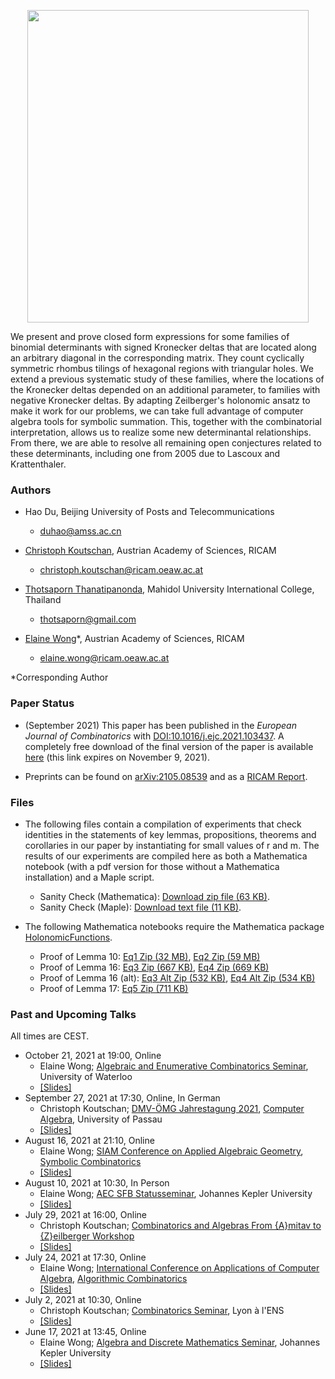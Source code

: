 <p align="center">
<img src="https://wongey.github.io/binom-det/hexagon_5788_withpaths_nobkgrd.png" width="450" height="500">
 </p>
 
We present and prove closed form expressions for some families of binomial determinants with signed Kronecker deltas that are located along an arbitrary diagonal in the corresponding matrix. They count cyclically symmetric rhombus tilings of hexagonal regions with triangular holes. We extend a previous systematic study of these families, where the locations of the Kronecker deltas depended on an additional parameter, to families with negative Kronecker deltas. By adapting Zeilberger's holonomic ansatz to make it work for our problems, we can take full advantage of computer algebra tools for symbolic summation. This, together with the combinatorial interpretation, allows us to realize some new determinantal relationships. From there, we are able to resolve all remaining open conjectures related to these determinants, including one from 2005 due to Lascoux and Krattenthaler.
 
### Authors

- Hao Du, Beijing University of Posts and Telecommunications
  - [duhao@amss.ac.cn](mailto:duhao@amss.ac.cn)

- [Christoph Koutschan](http://koutschan.de/index.php), Austrian Academy of Sciences, RICAM 
  - [christoph.koutschan@ricam.oeaw.ac.at](mailto:christoph.koutschan@ricam.oeaw.ac.at)
 
- [Thotsaporn Thanatipanonda](http://www.thotsaporn.com/), Mahidol University International College, Thailand
  - [thotsaporn@gmail.com](mailto:thotsaporn@gmail.com)

- [Elaine Wong](https://sites.google.com/view/elainewong/home)*, Austrian Academy of Sciences, RICAM  
  - [elaine.wong@ricam.oeaw.ac.at](mailto:elaine.wong@ricam.oeaw.ac.at)

*Corresponding Author

### Paper Status

- (September 2021) This paper has been published in the <i>European Journal of Combinatorics</i> with [DOI:10.1016/j.ejc.2021.103437](https://doi.org/10.1016/j.ejc.2021.103437). A completely free download of the final version of the paper is available [here](https://authors.elsevier.com/a/1dnLB_4SlB17IY) (this link expires on November 9, 2021).

- Preprints can be found on [arXiv:2105.08539](https://arxiv.org/abs/2105.08539) and as a [RICAM Report](https://www.ricam.oeaw.ac.at/files/reports/21/rep21-26.pdf).

### Files

- The following files contain a compilation of experiments that check identities in the statements of key lemmas, propositions, theorems and corollaries in our paper by instantiating for small values of r and m. The results of our experiments are compiled here as both a Mathematica notebook (with a pdf version for those without a Mathematica installation) and a Maple script.
  - Sanity Check (Mathematica): [Download zip file (63 KB)](https://drive.google.com/file/d/1bzLgXgHcVXG4AvGCh4Q5CY-pmjHOnw1e/view?usp=sharing).
  - Sanity Check (Maple): [Download text file (11 KB)](https://drive.google.com/file/d/18D_JYi4lnko3Gh_dhpJ7E1ZmTn6UDHOd/view?usp=sharing).

- The following Mathematica notebooks require the Mathematica package [HolonomicFunctions](https://www3.risc.jku.at/research/combinat/software/ergosum/RISC/HolonomicFunctions.html).
  - Proof of Lemma 10: [Eq1 Zip (32 MB)](https://drive.google.com/file/d/1w2PpfJOZ458sMssU3LKS5W5u4Pg1PVDC/view?usp=sharing), [Eq2 Zip (59 MB)](https://drive.google.com/file/d/1waWWN80EwKvffwQcRK5wVZcxKIL2_FS5/view?usp=sharing)
  - Proof of Lemma 16: [Eq3 Zip (667 KB)](https://drive.google.com/file/d/12RvwGPEeB-gDbeh7if9qQAgxrjubge1g/view?usp=sharing), [Eq4 Zip (669 KB)](https://drive.google.com/file/d/1Ja7bqXGTsULyhWF2FXqnjmOs9qTo7eLV/view?usp=sharing)
  - Proof of Lemma 16 (alt): [Eq3 Alt Zip (532 KB)](https://drive.google.com/file/d/1nrof-H9ynubW4xkSgyiFvtN7wsxJsxFz/view?usp=sharing), [Eq4 Alt Zip (534 KB)](https://drive.google.com/file/d/109p7VRYTZlCSFMe9lNs0YznVgblNC1cf/view?usp=sharing)
  - Proof of Lemma 17: [Eq5 Zip (711 KB)](https://drive.google.com/file/d/1OORqZBtX01etG1QCD0lyzRSm0BWGpDm5/view?usp=sharing)

### Past and Upcoming Talks

All times are CEST.

- October 21, 2021 at 19:00, Online
  - Elaine Wong; [Algebraic and Enumerative Combinatorics Seminar](https://melczer.ca/seminar/), University of Waterloo
  - [[Slides]](https://drive.google.com/file/d/13bdykxfRyr139B0znCIQHU2v47VtdfpA/view?usp=sharing)
- September 27, 2021 at 17:30, Online, In German
  - Christoph Koutschan; [DMV-ÖMG Jahrestagung 2021](https://www.uni-passau.de/dmv-oemg-2021/startseite/), [Computer Algebra](https://staff.fim.uni-passau.de/~zumbraegel/dmv-oemg/stalks.htm), University of Passau
  - [[Slides]](http://koutschan.de/publ/DMVOeMG21/talk_DMVOeMG21.pdf)
- August 16, 2021 at 21:10, Online
  - Elaine Wong; [SIAM Conference on Applied Algebraic Geometry](https://www.siam.org/conferences/cm/conference/ag21), [Symbolic Combinatorics](https://meetings.siam.org/sess/dsp_programsess.cfm?SESSIONCODE=71165)
  - [[Slides]](https://drive.google.com/file/d/1tvzgheoSRhkSIZvaMjBITk8M6PCu5jTr/view?usp=sharing)
- August 10, 2021 at 10:30, In Person
  - Elaine Wong; [AEC SFB Statusseminar](https://www.sfb050.risc.jku.at/events/in-person-meeting), Johannes Kepler University
  - [[Slides]](https://drive.google.com/file/d/18TX7kZ5hiWbwn9GE4NLagH3FPpN-HSL_/view?usp=sharing)
- July 29, 2021 at 16:00, Online
  - Christoph Koutschan; [Combinatorics and Algebras From {A}mitav to {Z}eilberger Workshop](https://u.math.biu.ac.il/~beck/regev-zeilberger/)
  - [[Slides]](http://koutschan.de/publ/AR80DZ70/talk_AR80DZ70.pdf)
- July 24, 2021 at 17:30, Online
  - Elaine Wong; [International Conference on Applications of Computer Algebra](https://aca2021.sba-research.org/), [Algorithmic Combinatorics](http://www.koutschan.de/conf/ACA21/)
  - [[Slides]](https://drive.google.com/file/d/1QyqPAlsanvALsDMAxyq2EqNQ5blaLPMO/view?usp=sharing)
- July 2, 2021 at 10:30, Online
  - Christoph Koutschan; [Combinatorics Seminar](https://indico.math.cnrs.fr/category/326/), Lyon à l'ENS
  - [[Slides]](http://koutschan.de/publ/Lyon21/talk_Lyon21.pdf)
- June 17, 2021 at 13:45, Online
  - Elaine Wong; [Algebra and Discrete Mathematics Seminar](http://www.algebra.uni-linz.ac.at/teaching/seminar/), Johannes Kepler University
  - [[Slides]](https://drive.google.com/file/d/1rPtdTtKqyCC3H1JwNcHvmEFW2p78RM1Y/view?usp=sharing)
 
